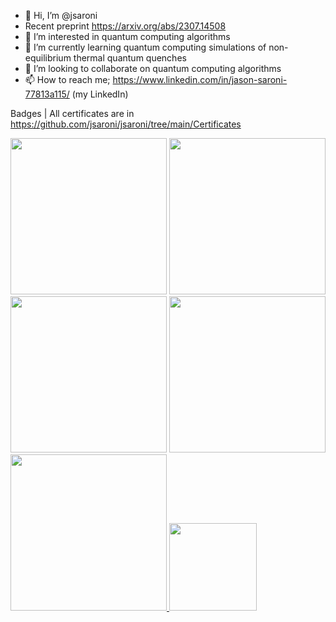 - 👋 Hi, I’m @jsaroni
- Recent preprint https://arxiv.org/abs/2307.14508
- 👀 I’m interested in quantum computing algorithms
- 🌱 I’m currently learning quantum computing simulations of non-equilibrium thermal quantum quenches 
- 💞️ I’m looking to collaborate on quantum computing algorithms
- 📫 How to reach me; https://www.linkedin.com/in/jason-saroni-77813a115/ (my LinkedIn)

<!---
jsaroni/jsaroni is a ✨ special ✨ repository because its `README.md` (this file) appears on your GitHub profile.
You can click the Preview link to take a look at your changes.
--->


Badges | All certificates are in https://github.com/jsaroni/jsaroni/tree/main/Certificates

<img src="https://github.com/jsaroni/jsaroni/assets/77505813/9db8a69c-1d82-43ea-9d05-3aa4c42f29e9" width="250" height="250">
<img src="https://github.com/jsaroni/jsaroni/assets/77505813/b9fa77d4-34b9-4060-9521-9442ae837d36" width="250" height="250">
<img src="https://github.com/jsaroni/jsaroni/assets/77505813/3ff045f5-ad88-4c71-b389-f7a1e2597a90" width="250" height="250">
<img src="https://github.com/jsaroni/jsaroni/assets/77505813/218c9f3c-4aa5-4498-94d8-0e272e0efdf6" width="250" height="250">


<a href="https://www.credly.com/badges/93cc0c95-3361-4c6e-b127-18be15d70b0b" rel="nofollow">
    <img src="https://github.com/jsaroni/jsaroni/assets/77505813/9db8a69c-1d82-43ea-9d05-3aa4c42f29e9" width="250" height="250">
</a>



<a href="https://www.credly.com/badges/93cc0c95-3361-4c6e-b127-18be15d70b0b" rel="nofollow">
    <img src="https://user-images.githubusercontent.com/64653897/201473060-4987468d-43c6-44fe-8457-10c029cc1416.png" width="140" height="140" style="max-width: 100%;">
</a>
